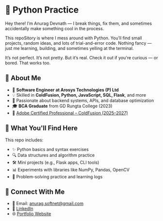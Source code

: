 # 🐍 Python Practice
Hey there! I’m Anurag Devnath — I break things, fix them, and sometimes accidentally make something cool in the process.

This repoSitory is where I mess around with Python. You’ll find small projects, random ideas, and lots of trial-and-error code. Nothing fancy — just me learning, building, and sometimes yelling at the terminal.

It’s not perfect. It’s not pretty. But it’s real.
Check it out if you're curious — or bored. That works too.

## 📘 About Me

* 💼 **Software Engineer at Arosys Technologies (P) Ltd**
* 💡 Skilled in **ColdFusion, Python, JavaScript, SQL, Flask**, and more
* 🧪 Passionate about backend systems, APIs, and database optimization
* 🎓 **BCA Graduate** from GD Rungta College (2023)
* 📜 [Adobe Certified Professional – ColdFusion (2025–2027)](https://certification.adobe.com/credential/verify/97cfe553-f7e8-11ef-9883-42010a40002a)

## 🧠 What You'll Find Here

This repo includes:

* ✨ Python basics and syntax exercises
* 🔍 Data structures and algorithm practice
* 🛠️ Mini projects (e.g., Flask apps, CLI tools)
* 📊 Experiments with libraries like NumPy, Pandas, OpenCV
* 🧪 Problem-solving practice and learning logs


## 🔗 Connect With Me

* 📧 Email: [anurag.softnet@gmail.com](mailto:anurag.softnet@gmail.com)
* 💼 [LinkedIn](https://www.linkedin.com/in/anuragdevnath/)
* 🌐 [Portfolio Website](https://anuragdevnath.github.io/portfolio/)
